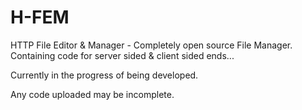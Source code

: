 # H-FEM
HTTP File Editor &amp; Manager - Completely open source File Manager. Containing code for server sided &amp; client sided ends...

Currently in the progress of being developed.

Any code uploaded may be incomplete.


